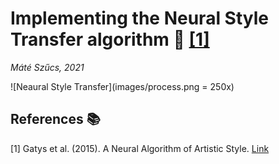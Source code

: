 # Implementing the Neural Style Transfer algorithm :art: [[1]](#1)
_Máté Szűcs, 2021_

![Neaural Style Transfer](images/process.png = 250x)





## References :books:
<a id="1">[1]</a> 
Gatys et al. (2015). 
A Neural Algorithm of Artistic Style.
[Link](https://arxiv.org/abs/1508.06576)
